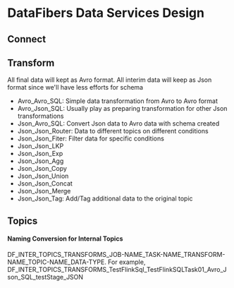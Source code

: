 # DataFibers Data Services Design

## Connect



## Transform
All final data will kept as Avro format. All interim data will keep as Json format since we'll have less efforts for schema
* Avro_Avro_SQL: Simple data transformation from Avro to Avro format
* Avro_Json_SQL: Usually play as preparing transformation for other Json transformations
* Json_Avro_SQL: Convert Json data to Avro data with schema created
* Json_Json_Router: Data to different topics on different conditions
* Json_Json_Fiter: Filter data for specific conditions
* Json_Json_LKP
* Json_Json_Exp
* Json_Json_Agg
* Json_Json_Copy
* Json_Json_Union
* Json_Json_Concat
* Json_Json_Merge
* Json_Json_Tag: Add/Tag additional data to the original topic

## Topics
#### Naming Conversion for Internal Topics
DF_INTER_TOPICS_TRANSFORMS_JOB-NAME_TASK-NAME_TRANSFORM-NAME_TOPIC-NAME_DATA-TYPE. For example,
DF_INTER_TOPICS_TRANSFORMS_TestFlinkSql_TestFlinkSQLTask01_Avro_Json_SQL_testStage_JSON


